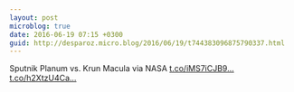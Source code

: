 ```yaml
---
layout: post
microblog: true
date: 2016-06-19 07:15 +0300
guid: http://desparoz.micro.blog/2016/06/19/t744383096875790337.html
---
```

Sputnik Planum vs. Krun Macula via NASA [t.co/iMS7iCJB9...](https://t.co/iMS7iCJB93) [t.co/h2XtzU4Ca...](https://t.co/h2XtzU4CaV)
